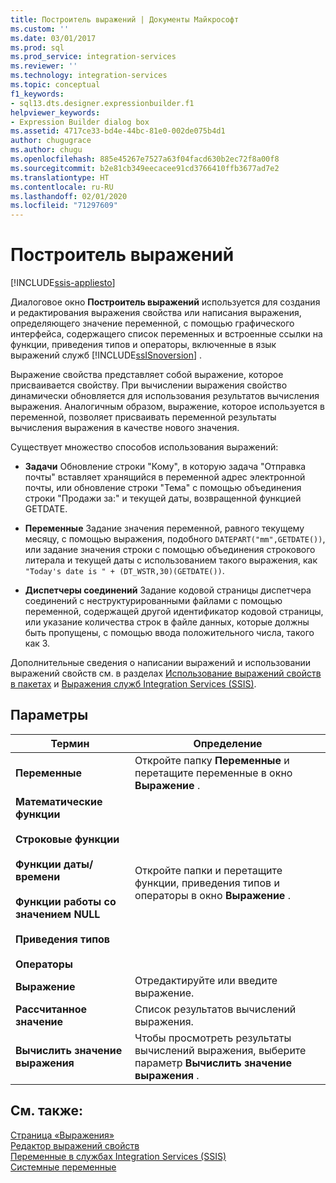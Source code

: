 ```yaml
---
title: Построитель выражений | Документы Майкрософт
ms.custom: ''
ms.date: 03/01/2017
ms.prod: sql
ms.prod_service: integration-services
ms.reviewer: ''
ms.technology: integration-services
ms.topic: conceptual
f1_keywords:
- sql13.dts.designer.expressionbuilder.f1
helpviewer_keywords:
- Expression Builder dialog box
ms.assetid: 4717ce33-bd4e-44bc-81e0-002de075b4d1
author: chugugrace
ms.author: chugu
ms.openlocfilehash: 885e45267e7527a63f04facd630b2ec72f8a00f8
ms.sourcegitcommit: b2e81cb349eecacee91cd3766410ffb3677ad7e2
ms.translationtype: HT
ms.contentlocale: ru-RU
ms.lasthandoff: 02/01/2020
ms.locfileid: "71297609"
---
```

# <a name="expression-builder"></a>Построитель выражений

[!INCLUDE[ssis-appliesto](../../includes/ssis-appliesto-ssvrpluslinux-asdb-asdw-xxx.md)]


  Диалоговое окно **Построитель выражений** используется для создания и редактирования выражения свойства или написания выражения, определяющего значение переменной, с помощью графического интерфейса, содержащего список переменных и встроенные ссылки на функции, приведения типов и операторы, включенные в язык выражений служб [!INCLUDE[ssISnoversion](../../includes/ssisnoversion-md.md)] .  
  
 Выражение свойства представляет собой выражение, которое присваивается свойству. При вычислении выражения свойство динамически обновляется для использования результатов вычисления выражения. Аналогичным образом, выражение, которое используется в переменной, позволяет присваивать переменной результаты вычисления выражения в качестве нового значения.  
  
 Существует множество способов использования выражений:  
  
-   **Задачи** Обновление строки "Кому", в которую задача "Отправка почты" вставляет хранящийся в переменной адрес электронной почты, или обновление строки "Тема" с помощью объединения строки "Продажи за:" и текущей даты, возвращенной функцией GETDATE.  
  
-   **Переменные** Задание значения переменной, равного текущему месяцу, с помощью выражения, подобного `DATEPART("mm",GETDATE())`, или задание значения строки с помощью объединения строкового литерала и текущей даты с использованием такого выражения, как `"Today's date is " + (DT_WSTR,30)(GETDATE())`.  
  
-   **Диспетчеры соединений** Задание кодовой страницы диспетчера соединений с неструктурированными файлами с помощью переменной, содержащей другой идентификатор кодовой страницы, или указание количества строк в файле данных, которые должны быть пропущены, с помощью ввода положительного числа, такого как 3.  
  
 Дополнительные сведения о написании выражений и использовании выражений свойств см. в разделах [Использование выражений свойств в пакетах](../../integration-services/expressions/use-property-expressions-in-packages.md) и [Выражения служб Integration Services (SSIS)](../../integration-services/expressions/integration-services-ssis-expressions.md).  
  
## <a name="options"></a>Параметры  
  
|Термин|Определение|  
|----------|----------------|  
|**Переменные**|Откройте папку **Переменные** и перетащите переменные в окно **Выражение** .|  
|**Математические функции**<br /><br /> **Строковые функции**<br /><br /> **Функции даты/времени**<br /><br /> **Функции работы со значением NULL**<br /><br /> **Приведения типов**<br /><br /> **Операторы**|Откройте папки и перетащите функции, приведения типов и операторы в окно **Выражение** .|  
|**Выражение**|Отредактируйте или введите выражение.|  
|**Рассчитанное значение**|Список результатов вычислений выражения.|  
|**Вычислить значение выражения**|Чтобы просмотреть результаты вычислений выражения, выберите параметр **Вычислить значение выражения** .|  
  
## <a name="see-also"></a>См. также:  
 [Страница «Выражения»](../../integration-services/expressions/expressions-page.md)   
 [Редактор выражений свойств](../../integration-services/expressions/property-expressions-editor.md)   
 [Переменные в службах Integration Services (SSIS)](../../integration-services/integration-services-ssis-variables.md)   
 [Системные переменные](../../integration-services/system-variables.md)  
  
  
